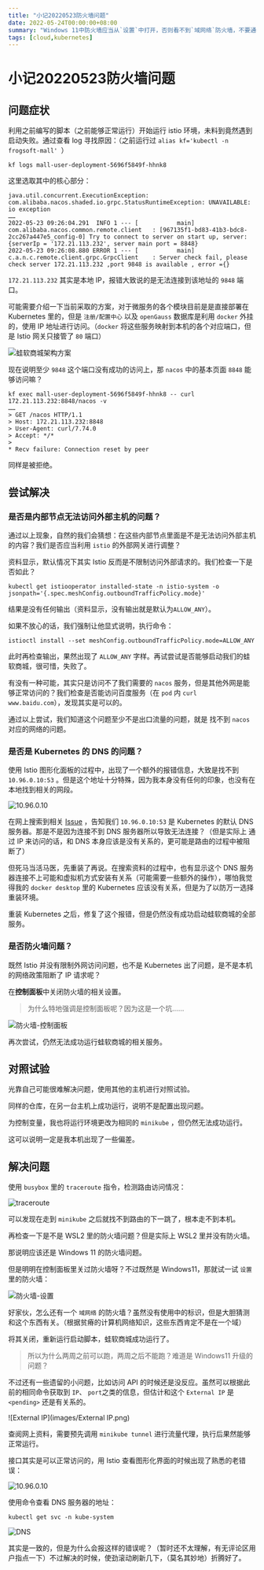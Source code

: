 ```yaml
---
title: "小记20220523防火墙问题"
date: 2022-05-24T00:00:00+08:00
summary: "Windows 11中防火墙应当从`设置`中打开，否则看不到`域网络`防火墙，不要通过`控制面板`！"
tags: [cloud,kubernetes]
---
```


# 小记20220523防火墙问题

## 问题症状

利用之前编写的脚本（之前能够正常运行）开始运行 istio 环境，未料到竟然遇到启动失败。通过查看 log 寻找原因：（之前运行过 `alias kf='kubectl -n frogsoft-mall' `）

```shell
kf logs mall-user-deployment-5696f5849f-hhnk8
```

这里选取其中的核心部分：


```
java.util.concurrent.ExecutionException: com.alibaba.nacos.shaded.io.grpc.StatusRuntimeException: UNAVAILABLE: io exception
……
2022-05-23 09:26:04.291  INFO 1 --- [           main] com.alibaba.nacos.common.remote.client   : [967135f1-bd83-41b3-bdc8-2cc267a447e5_config-0] Try to connect to server on start up, server: {serverIp = '172.21.113.232', server main port = 8848}
2022-05-23 09:26:08.880 ERROR 1 --- [           main] c.a.n.c.remote.client.grpc.GrpcClient    : Server check fail, please check server 172.21.113.232 ,port 9848 is available , error ={}
```

`172.21.113.232` 其实是本地 IP，报错大致说的是无法连接到该地址的 `9848` 端口。

可能需要介绍一下当前采取的方案，对于微服务的各个模块目前是是直接部署在 Kubernetes 里的，但是 `注册/配置中心` 以及 `openGauss` 数据库是利用 `docker` 外挂的，使用 IP 地址进行访问。（`docker` 将这些服务映射到本机的各个对应端口，但是 Istio 网关只接管了 `80` 端口）

![蛙软商城架构方案](images/蛙软商城架构方案.png)

现在说明至少 `9848` 这个端口没有成功的访问上，那 `nacos` 中的基本页面 `8848` 能够访问嘛？

```shell
kf exec mall-user-deployment-5696f5849f-hhnk8 -- curl 172.21.113.232:8848/nacos -v
……
> GET /nacos HTTP/1.1
> Host: 172.21.113.232:8848
> User-Agent: curl/7.74.0
> Accept: */*
> 
* Recv failure: Connection reset by peer
```

同样是被拒绝。

## 尝试解决

### 是否是内部节点无法访问外部主机的问题？

通过以上现象，自然的我们会猜想：在这些内部节点里面是不是无法访问外部主机的内容？我们是否应当利用 `istio` 的外部网关进行调整？

资料显示，默认情况下其实 Istio 反而是不限制访问外部请求的。我们检查一下是否如此？

```shell
kubectl get istiooperator installed-state -n istio-system -o jsonpath='{.spec.meshConfig.outboundTrafficPolicy.mode}'
```

结果是没有任何输出（资料显示，没有输出就是默认为`ALLOW_ANY`）。

如果不放心的话，我们强制让他显式说明，执行命令：

```
istioctl install --set meshConfig.outboundTrafficPolicy.mode=ALLOW_ANY  
```

此时再检查输出，果然出现了 `ALLOW_ANY` 字样。再试尝试是否能够启动我们的蛙软商城，很可惜，失败了。

有没有一种可能，其实只是访问不了我们需要的 `nacos` 服务，但是其他外网是能够正常访问的？我们检查是否能访问百度服务（在 `pod` 内 `curl www.baidu.com`），发现其实是可以的。

通过以上尝试，我们知道这个问题至少不是出口流量的问题，就是 找不到 `nacos` 对应的网络的问题。 

### 是否是 Kubernetes 的 DNS 的问题？

使用 Istio 图形化面板的过程中，出现了一个额外的报错信息，大致是找不到 `10.96.0.10:53` 。但是这个地址十分特殊，因为我本身没有任何的印象，也没有在本地找到相关的网段。

![10.96.0.10](images/10.96.0.10.png)

在网上搜索到相关 [Issue](https://github.com/istio/istio/issues/26354) ，告知我们  `10.96.0.10:53` 是 Kubernetes 的默认 DNS 服务器。那是不是因为连接不到 DNS 服务器所以导致无法连接？（但是实际上 通过 IP 来访问的话，和 DNS 本身应该是没有关系的，更可能是路由的过程中被阻断了）

但死马当活马医，先重装了再说。在搜索资料的过程中，也有显示这个 DNS 服务器连接不上可能和虚拟机方式安装有关系（可能需要一些额外的操作），哪怕我觉得我的 `docker desktop` 里的 Kubernetes 应该没有关系，但是为了以防万一选择重装环境。

重装 Kubernetes 之后，修复了这个报错，但是仍然没有成功启动蛙软商城的全部服务。

### 是否防火墙问题？

既然 Istio 并没有限制外网访问问题，也不是 Kubernetes 出了问题，是不是本机的网络政策阻断了 IP 请求呢？

在**控制面板**中关闭防火墙的相关设置。

> 为什么特地强调是控制面板呢？因为这是一个坑……

![防火墙-控制面板](images/防火墙-控制面板.png)

再次尝试，仍然无法成功运行蛙软商城的相关服务。

## 对照试验

光靠自己可能很难解决问题，使用其他的主机进行对照试验。

同样的仓库，在另一台主机上成功运行，说明不是配置出现问题。

为控制变量，我也将运行环境更改为相同的 `minikube` ，但仍然无法成功运行。

这可以说明一定是我本机出现了一些偏差。

## 解决问题

使用 `busybox` 里的 `traceroute` 指令，检测路由访问情况：

![traceroute](images/traceroute.png)

可以发现在走到 `minikube` 之后就找不到路由的下一跳了，根本走不到本机。

再检查一下是不是 WSL2 里的防火墙问题？但是实际上 WSL2 里并没有防火墙。

那说明应该还是 Windows 11 的防火墙问题。

但是明明在控制面板里关过防火墙呀？不过既然是 Windows11，那就试一试 `设置` 里的防火墙：

![防火墙-设置](images/防火墙-设置.png)

好家伙，怎么还有一个 `域网络` 的防火墙？虽然没有使用中的标识，但是大胆猜测和这个东西有关。（根据贫瘠的计算机网络知识，这些东西肯定不是在一个域）

将其关闭，重新运行启动脚本，蛙软商城成功运行了。

> 所以为什么两周之前可以跑，两周之后不能跑？难道是 Windows11 升级的问题？

不过还有一些遗留的小问题，比如访问 API 的时候还是没反应。虽然可以根据此前的相同命令获取到 `IP`、 `port`之类的信息，但估计和这个 `External IP` 是`<pending>` 还是有关系的。

![External IP](images/External IP.png)

查阅网上资料，需要预先调用 `minikube tunnel` 进行流量代理，执行后果然能够正常运行。

接口其实是可以正常访问的，用 Istio 查看图形化界面的时候出现了熟悉的老错误：

![10.96.0.10](images/10.96.0.10.png)

使用命令查看 DNS 服务器的地址：

```shell
kubectl get svc -n kube-system
```

![DNS](images/DNS.png)

其实是一致的，但是为什么会报这样的错误呢？（暂时还不太理解，有无评论区用户指点一下）不过解决的时候，使劲滚动刷新几下，（莫名其妙地）折腾好了。

